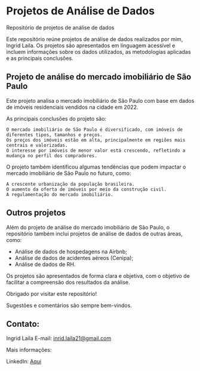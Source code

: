 # Projetos de Análise de Dados

Repositório de projetos de análise de dados

Este repositório reúne projetos de análise de dados realizados por mim, Ingrid Laila. Os projetos são apresentados em linguagem acessível e incluem informações sobre os dados utilizados, as metodologias aplicadas e as principais conclusões.

## Projeto de análise do mercado imobiliário de São Paulo

Este projeto analisa o mercado imobiliário de São Paulo com base em dados de imóveis residenciais vendidos na cidade em 2022.

As principais conclusões do projeto são:

    O mercado imobiliário de São Paulo é diversificado, com imóveis de diferentes tipos, tamanhos e preços.
    Os preços dos imóveis estão em alta, principalmente em regiões mais centrais e valorizadas.
    O interesse por imóveis de menor valor está crescendo, refletindo a mudança no perfil dos compradores.

O projeto também identificou algumas tendências que podem impactar o mercado imobiliário de São Paulo no futuro, como:

    A crescente urbanização da população brasileira.
    O aumento da oferta de imóveis por meio da construção civil.
    A regulamentação do mercado imobiliário.

## Outros projetos

Além do projeto de análise do mercado imobiliário de São Paulo, o repositório também inclui projetos de análise de dados de outras áreas, como:

* Análise de dados de hospedagens na Airbnb;
* Análise de dados de acidentes aéreos (Cenipa);
* Análise de dados de RH.

Os projetos são apresentados de forma clara e objetiva, com o objetivo de facilitar a compreensão dos resultados da análise.

Obrigado por visitar este repositório!

Sugestões e comentários são sempre bem-vindos.

## Contato:

Ingrid Laila
E-mail: inrid.laila21@gmail.com

Mais informações:

LinkedIn: [Aqui](https://www.linkedin.com/in/ingrid-laila-analistadados/)
